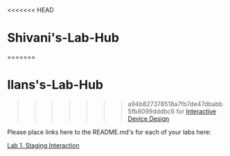<<<<<<< HEAD
# Shivani's-Lab-Hub
=======
# Ilans's-Lab-Hub
>>>>>>> a94b827378518a7fb7de47dbabb5fb8099dddbc6
for [Interactive Device Design](https://github.com/FAR-Lab/Developing-and-Designing-Interactive-Devices/)

Please place links here to the README.md's for each of your labs here:

[Lab 1. Staging Interaction](Lab%201/)

